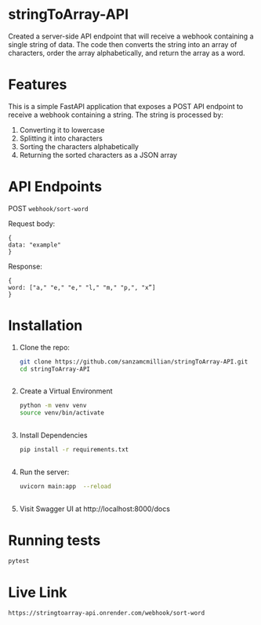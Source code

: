 # stringToArray-API

Created a server-side API endpoint that will receive a webhook containing a single string of data. The code then converts the string into an array of characters, order the array alphabetically, and return the array as a word.

# Features

This is a simple FastAPI application that exposes a POST API endpoint to receive a webhook containing a string. The string is processed by:

1. Converting it to lowercase
2. Splitting it into characters
3. Sorting the characters alphabetically
4. Returning the sorted characters as a JSON array

# API Endpoints
POST `webhook/sort-word`

Request body:
  ```plaintext
  {
  data: "example"
  }
  ```

Response: 
  ```plaintext
  {
  word: ["a," "e," "e," "l," "m," "p,", "x”]
  }
  ```


# Installation
1. Clone the repo:

    ```bash
    git clone https://github.com/sanzamcmillian/stringToArray-API.git
    cd stringToArray-API
  
2. Create a Virtual Environment

    ```bash
    python -m venv venv
    source venv/bin/activate
  
3. Install Dependencies

    ```bash
    pip install -r requirements.txt
  
4. Run the server:

    ```bash
    uvicorn main:app  --reload
  

5. Visit Swagger UI at http://localhost:8000/docs


# Running tests

    pytest

# Live Link

    https://stringtoarray-api.onrender.com/webhook/sort-word